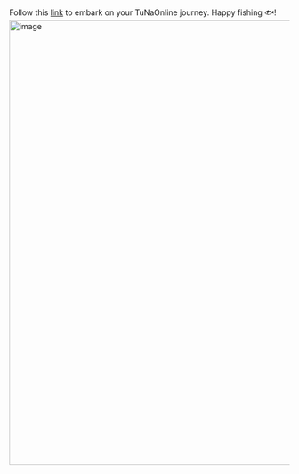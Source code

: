 Follow this [link](https://colab.research.google.com/drive/1N6HIPZ5dDDDnTXMTwGPbjkceb3q_TJ8t?usp=sharing) to embark on your TuNaOnline journey. Happy fishing 🐟!
<img width="800" height="800" alt="image" src="https://github.com/user-attachments/assets/27b880b8-5e76-447a-b1b2-5ba5ef221152" />
